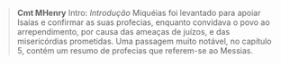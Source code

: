 
> **Cmt MHenry** Intro: *Introdução* Miquéias foi levantado para apoiar Isaías e confirmar as suas profecias, enquanto convidava o povo ao arrependimento, por causa das ameaças de juízos, e das misericórdias prometidas. Uma passagem muito notável, no capítulo 5, contém um resumo de profecias que referem-se ao Messias.
